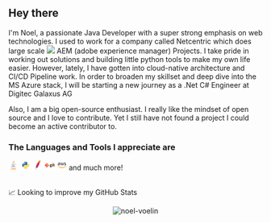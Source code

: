 ## Hey there 
I'm Noel, a passionate Java Developer with a super strong emphasis on web technologies. I used to work for a company called Netcentric which does large scale <code><img height="20" src="https://www.adobe.com/content/dam/cc/icons/Adobe_Corporate_Horizontal_Red_HEX.svg"></code> AEM (adobe experience manager) Projects. I take pride in working out solutions and building little python tools to make my own life easier. However, lately, I have gotten into cloud-native architecture and CI/CD Pipeline work. In order to broaden my skillset and deep dive into the MS Azure stack, I will be starting a new journey as a .Net C# Engineer at Digitec Galaxus AG 

Also, I am a big open-source enthusiast. I really like the mindset of open source and I love to contribute. Yet I still have not found a project I could become an active contributor to.

### The Languages and Tools I appreciate are
<code><img height="20" src="https://raw.githubusercontent.com/github/explore/80688e429a7d4ef2fca1e82350fe8e3517d3494d/topics/java/java.png"></code>
<code><img height="20" src="https://raw.githubusercontent.com/github/explore/80688e429a7d4ef2fca1e82350fe8e3517d3494d/topics/python/python.png"></code>
<code><img height="20" src="https://raw.githubusercontent.com/github/explore/80688e429a7d4ef2fca1e82350fe8e3517d3494d/topics/maven/maven.png"></code>
<code><img height="20" src="https://raw.githubusercontent.com/github/explore/80688e429a7d4ef2fca1e82350fe8e3517d3494d/topics/git/git.png"></code>
<code><img height="20" src="https://raw.githubusercontent.com/github/explore/80688e429a7d4ef2fca1e82350fe8e3517d3494d/topics/aws/aws.png"></code>
and much more!


</br>
📈 Looking to improve my GitHub Stats
<p align="center"> <img src="https://github-readme-stats.vercel.app/api?username=noel-voelin&show_icons=true&theme=gotham" alt="noel-voelin" />
